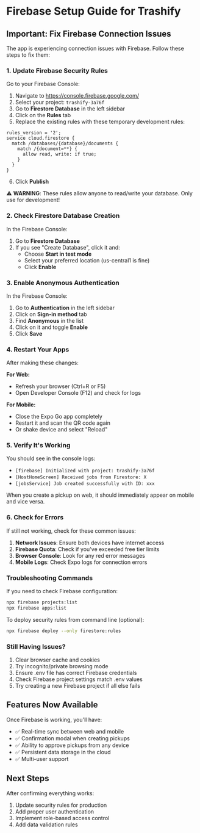 # Firebase Setup Guide for Trashify

## Important: Fix Firebase Connection Issues

The app is experiencing connection issues with Firebase. Follow these steps to fix them:

### 1. Update Firebase Security Rules

Go to your Firebase Console:
1. Navigate to https://console.firebase.google.com/
2. Select your project: `trashify-3a76f`
3. Go to **Firestore Database** in the left sidebar
4. Click on the **Rules** tab
5. Replace the existing rules with these temporary development rules:

```
rules_version = '2';
service cloud.firestore {
  match /databases/{database}/documents {
    match /{document=**} {
      allow read, write: if true;
    }
  }
}
```

6. Click **Publish**

⚠️ **WARNING**: These rules allow anyone to read/write your database. Only use for development!

### 2. Check Firestore Database Creation

In the Firebase Console:
1. Go to **Firestore Database**
2. If you see "Create Database", click it and:
   - Choose **Start in test mode**
   - Select your preferred location (us-central1 is fine)
   - Click **Enable**

### 3. Enable Anonymous Authentication

In the Firebase Console:
1. Go to **Authentication** in the left sidebar
2. Click on **Sign-in method** tab
3. Find **Anonymous** in the list
4. Click on it and toggle **Enable**
5. Click **Save**

### 4. Restart Your Apps

After making these changes:

**For Web:**
- Refresh your browser (Ctrl+R or F5)
- Open Developer Console (F12) and check for logs

**For Mobile:**
- Close the Expo Go app completely
- Restart it and scan the QR code again
- Or shake device and select "Reload"

### 5. Verify It's Working

You should see in the console logs:
- `[firebase] Initialized with project: trashify-3a76f`
- `[HostHomeScreen] Received jobs from Firestore: X`
- `[jobsService] Job created successfully with ID: xxx`

When you create a pickup on web, it should immediately appear on mobile and vice versa.

### 6. Check for Errors

If still not working, check for these common issues:

1. **Network Issues**: Ensure both devices have internet access
2. **Firebase Quota**: Check if you've exceeded free tier limits
3. **Browser Console**: Look for any red error messages
4. **Mobile Logs**: Check Expo logs for connection errors

### Troubleshooting Commands

If you need to check Firebase configuration:
```bash
npx firebase projects:list
npx firebase apps:list
```

To deploy security rules from command line (optional):
```bash
npx firebase deploy --only firestore:rules
```

### Still Having Issues?

1. Clear browser cache and cookies
2. Try incognito/private browsing mode
3. Ensure .env file has correct Firebase credentials
4. Check Firebase project settings match .env values
5. Try creating a new Firebase project if all else fails

## Features Now Available

Once Firebase is working, you'll have:
- ✅ Real-time sync between web and mobile
- ✅ Confirmation modal when creating pickups
- ✅ Ability to approve pickups from any device
- ✅ Persistent data storage in the cloud
- ✅ Multi-user support

## Next Steps

After confirming everything works:
1. Update security rules for production
2. Add proper user authentication
3. Implement role-based access control
4. Add data validation rules
